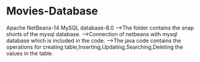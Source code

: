 # Movies-Database
Apache NetBeans-14
MySQL database-8.0
-->The folder contains the snap shorts of the mysql database.
-->Connection of netbeans with mysql database which is included in the code.
-->The java code contains the operations for creating table,Inserting,Updating,Searching,Deleting the values in the table. 
